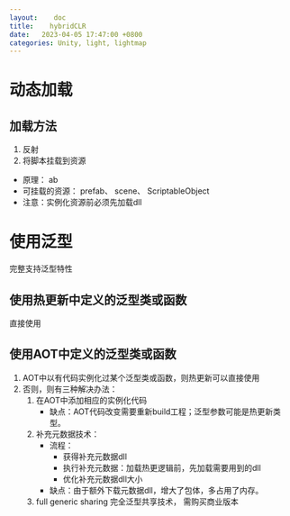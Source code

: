 ```yaml
---
layout:    doc
title:    hybridCLR
date:   2023-04-05 17:47:00 +0800
categories: Unity, light, lightmap
---
```


# 动态加载

## 加载方法
1. 反射
2. 将脚本挂载到资源
- 原理： ab
- 可挂载的资源： prefab、 scene、 ScriptableObject
- 注意：实例化资源前必须先加载dll

# 使用泛型
完整支持泛型特性
## 使用热更新中定义的泛型类或函数
直接使用
## 使用AOT中定义的泛型类或函数
1. AOT中以有代码实例化过某个泛型类或函数，则热更新可以直接使用
2. 否则，则有三种解决办法：
    1. 在AOT中添加相应的实例化代码
        - 缺点：AOT代码改变需要重新build工程；泛型参数可能是热更新类型。
    2. 补充元数据技术：
        - 流程：
            - 获得补充元数据dll
            - 执行补充元数据：加载热更逻辑前，先加载需要用到的dll
            - 优化补充元数据dll大小
        - 缺点：由于额外下载元数据dll，增大了包体，多占用了内存。
    3. full generic sharing 完全泛型共享技术， 需购买商业版本
